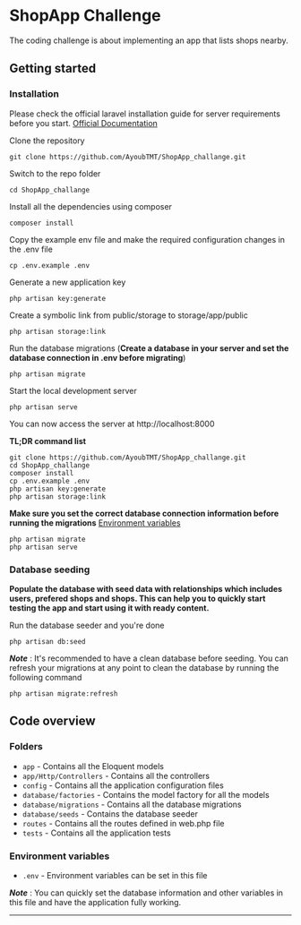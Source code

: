 # ShopApp Challenge

The coding challenge is about implementing an app that lists shops nearby.

## Getting started

### Installation

Please check the official laravel installation guide for server requirements before you start. [Official Documentation](https://laravel.com/docs/5.4/installation#installation)


Clone the repository

    git clone https://github.com/AyoubTMT/ShopApp_challange.git

Switch to the repo folder

    cd ShopApp_challange

Install all the dependencies using composer

    composer install

Copy the example env file and make the required configuration changes in the .env file

    cp .env.example .env

Generate a new application key

    php artisan key:generate

Create a symbolic link from public/storage to  storage/app/public

    php artisan storage:link

Run the database migrations (**Create a database in your server and set the database connection in .env before migrating**)

    php artisan migrate

Start the local development server

    php artisan serve

You can now access the server at http://localhost:8000

**TL;DR command list**

    git clone https://github.com/AyoubTMT/ShopApp_challange.git
    cd ShopApp_challange
    composer install
    cp .env.example .env
    php artisan key:generate
    php artisan storage:link
    
**Make sure you set the correct database connection information before running the migrations** [Environment variables](#environment-variables)

    php artisan migrate
    php artisan serve


### Database seeding

**Populate the database with seed data with relationships which includes users, prefered shops and shops. This can help you to quickly start testing the app and start using it with ready content.**

Run the database seeder and you're done

    php artisan db:seed

***Note*** : It's recommended to have a clean database before seeding. You can refresh your migrations at any point to clean the database by running the following command

    php artisan migrate:refresh


## Code overview


### Folders

- `app` - Contains all the Eloquent models
- `app/Http/Controllers` - Contains all the controllers
- `config` - Contains all the application configuration files
- `database/factories` - Contains the model factory for all the models
- `database/migrations` - Contains all the database migrations
- `database/seeds` - Contains the database seeder
- `routes` - Contains all the routes defined in web.php file
- `tests` - Contains all the application tests

### Environment variables

- `.env` - Environment variables can be set in this file

***Note*** : You can quickly set the database information and other variables in this file and have the application fully working.

----------


